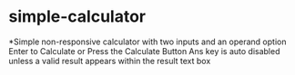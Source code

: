 # simple-calculator

*Simple non-responsive calculator with two inputs and an operand option
Enter to Calculate or Press the Calculate Button
Ans key is auto disabled unless a valid result appears within the result text box
